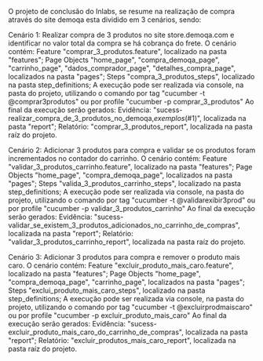 O projeto de conclusão do Inlabs, se resume na realização de compra através do site demoqa esta dividido em 3 cenários, sendo:

Cenário 1: Realizar compra de 3 produtos no site store.demoqa.com e identificar no valor total da compra se há cobrança do frete. 
O cenário contém:
  Feature "comprar_3_produtos.feature", localizado na pasta "features";
  Page Objects "home_page", "compra_demoqa_page", "carrinho_page", "dados_comprador_page", "detalhes_compra_page", localizados na pasta "pages";
  Steps "compra_3_produtos_steps", localizado na pasta step_definitions;
  A execução pode ser realizada via console, na pasta do projeto, utilizando o comando por tag "cucumber -t @comprar3produtos" ou por profile "cucumber -p comprar_3_produtos"
 Ao final da execução serão gerados:
    Evidência: "sucess-realizar_compra_de_3_produtos_no_demoqa,_exemplos_(#1)", localizada na pasta "report";
    Relatório: "comprar_3_produtos_report", localizada na pasta raíz do projeto.

Cenário 2: Adicionar 3 produtos para compra e validar se os produtos foram incrementados no contador do carrinho.
O cenário contém:
  Feature "validar_3_produtos_carrinho.feature", localizado na pasta "features";
  Page Objects "home_page", "compra_demoqa_page", localizados na pasta "pages";
  Steps "valida_3_produtos_carrinho_steps", localizado na pasta step_definitions;
  A execução pode ser realizada via console, na pasta do projeto, utilizando o comando por tag "cucumber -t @validarexibir3prod" ou por profile "cucumber -p validar_3_produtos_carrinho"
  Ao final da execução serão gerados:
    Evidência: "sucess-validar_se_existem_3_produtos_adicionados_no_carrinho_de_compras", localizada na pasta "report";
    Relatório: "validar_3_produtos_carrinho_report", localizada na pasta raíz do projeto.  

Cenário 3: Adicionar 3 produtos para compra e remover o produto mais caro.
O cenário contém:
  Feature "excluir_produto_mais_caro.feature", localizado na pasta "features";
  Page Objects "home_page", "compra_demoqa_page", "carrinho_page", localizados na pasta "pages";
  Steps "exclui_produto_mais_caro_steps", localizado na pasta step_definitions;
  A execução pode ser realizada via console, na pasta do projeto, utilizando o comando por tag "cucumber -t @excluirprodmaiscaro" ou por profile "cucumber -p excluir_produto_mais_caro"
  Ao final da execução serão gerados:
    Evidência: "sucess-excluir_produto_mais_caro_do_carrinho_de_compras", localizada na pasta "report";
    Relatório: "excluir_produtos_mais_caro_report", localizada na pasta raíz do projeto.
